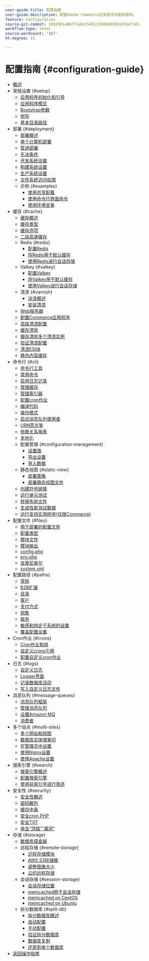 ```yaml
---
user-guide-title: 配置指南
user-guide-description: 配置Adobe Commerce应用程序功能和服务。
feature: Configuration
source-git-commit: 1850301e0b7f1abbc54613209940dd63d16ef145
workflow-type: tm+mt
source-wordcount: '367'
ht-degree: 1%

---
```



# 配置指南 {#configuration-guide}

+ [概述](overview.md)
+ 常规设置 {#setup}
   + [应用程序初始化和引导](bootstrap/initialization.md)
   + [应用程序模式](bootstrap/application-modes.md)
   + [Bootstrap参数](bootstrap/set-parameters.md)
   + [侧写](bootstrap/mage-profiler.md)
   + [基本目录路径](bootstrap/mage-directory.md)
+ 部署 {#deployment}
   + [部署概述](deployment/overview.md)
   + [单个计算机部署](deployment/single-machine.md)
   + [管道部署](deployment/technical-details.md)
   + [先决条件](deployment/prerequisites.md)
   + [开发系统设置](deployment/development-system.md)
   + [构建系统设置](deployment/build-system.md)
   + [生产系统设置](deployment/production-system.md)
   + [文件系统访问权限](deployment/file-system-permissions.md)
   + 示例 {#examples}
      + [使用共享配置](deployment/example-shared-configuration.md)
      + [使用命令行界面命令](deployment/example-using-cli.md)
      + [使用环境变量](deployment/example-environment-variables.md)
+ 缓存 {#cache}
   + [缓存概述](cache/caching-overview.md)
   + [缓存类型](cache/cache-types.md)
   + [缓存选项](cache/cache-options.md)
   + [二级高速缓存](cache/level-two-cache.md)
   + Redis {#redis}
      + [配置Redis](cache/config-redis.md)
      + [将Redis用于默认缓存](cache/redis-pg-cache.md)
      + [使用Redis进行会话存储](cache/redis-session.md)
   + Valkey {#valkey}
      + [配置Valkey](cache/config-valkey.md)
      + [将Valkey用于默认缓存](cache/valkey-pg-cache.md)
      + [使用Valkey进行会话存储](cache/valkey-session.md)
   + 清漆 {#varnish}
      + [涂漆概述](cache/config-varnish.md)
      + [安装清漆](cache/config-varnish-install.md)
   + [Web服务器](cache/config-varnish-server.md)
   + [配置Commerce应用程序](cache/configure-varnish-commerce.md)
   + [高级清漆配置](cache/config-varnish-advanced.md)
   + [缓存清除](cache/use-varnish-cache.md)
   + [缓存清除多个清漆实例](cache/use-multiple-varnish-cache.md)
   + [验证清漆配置](cache/config-varnish-final.md)
   + [清漆ESI块](cache/use-varnish-esi.md)
   + [静态内容缓存](cache/static-content-signing.md)
+ 命令行 {#cli}
   + [命令行工具](cli/config-cli.md)
   + [常用命令](cli/common-cli-commands.md)
   + [启用日志记录](cli/enable-logging.md)
   + [管理缓存](cli/manage-cache.md)
   + [管理索引器](cli/manage-indexers.md)
   + [配置cron作业](cli/configure-cron-jobs.md)
   + [编译代码](cli/code-compiler.md)
   + [操作模式](cli/set-mode.md)
   + [启动消息队列使用者](cli/start-message-queues.md)
   + [URN荧光笔](cli/urn-highlighter.md)
   + [依赖关系报表](cli/dependency-reports.md)
   + [本地化](cli/localization.md)
   + 配置管理 {#configuration-management}
      + [设置值](cli/set-configuration-values.md)
      + [导出设置](cli/export-configuration.md)
      + [导入数据](cli/import-configuration.md)
   + 静态视图 {#static-view}
      + [部署策略](cli/static-view-file-strategy.md)
      + [部署静态视图文件](cli/static-view-file-deployment.md)
   + [创建符号链接](cli/create-symlinks.md)
   + [运行单元测试](cli/unit-tests.md)
   + [转换布局文件](cli/convert-layout-files.md)
   + [生成性能测试数据](cli/generate-data.md)
   + [运行支持实用程序(仅限Commerce)](cli/run-support-utilities.md)
+ 配置文件 {#files}
   + [用于部署的配置文件](reference/deployment-files.md)
   + [配置类型](reference/config-create-types.md)
   + [模块文件](reference/module-files.md)
   + [模块输出](reference/disable-module-output.md)
   + [config.php](reference/config-reference-configphp.md)
   + [env.php](reference/config-reference-envphp.md)
   + [吉蒂尼奥尔](reference/config-reference-gitignore.md)
   + [system.xml](reference/config-reference-systemxml.md)
+ 配置路径 {#paths}
   + [常规](reference/config-reference-general.md)
   + [B2B扩展](reference/config-reference-b2b.md)
   + [目录](reference/config-reference-catalog.md)
   + [客户](reference/config-reference-customers.md)
   + [支付方式](reference/config-reference-payment.md)
   + [销售](reference/config-reference-sales.md)
   + [服务](reference/config-reference-services.md)
   + [敏感和特定于系统的设置](reference/config-reference-sens.md)
   + [覆盖配置设置](reference/override-config-settings.md)
+ Cron作业 {#crons}
   + [Cron作业和组](cron/custom-cron.md)
   + [自定义crons引用](cron/custom-cron-reference.md)
   + [配置自定义cron作业](cron/custom-cron-tutorial.md)
+ 日志 {#logs}
   + [自定义日志](logs/custom-logging.md)
   + [Logger界面](logs/logger-interface.md)
   + [记录数据库活动](logs/database-activity.md)
   + [写入自定义日志文件](logs/custom-log-files.md)
+ 消息队列 {#message-queues}
   + [消息队列框架](queues/message-queue-framework.md)
   + [管理消息队列](queues/manage-message-queues.md)
   + [设置Amazon MQ](queues/aws-mq.md)
   + [消费者](queues/consumers.md)
+ 多个站点 {#multi-sites}
   + [多个网站和视图](multi-sites/ms-overview.md)
   + [数据库实体增量ID](multi-sites/change-increment-id.md)
   + [在管理员中设置](multi-sites/ms-admin.md)
   + [使用Nginx设置](multi-sites/ms-nginx.md)
   + [使用Apache设置](multi-sites/ms-apache.md)
+ 搜索引擎 {#search}
   + [搜索引擎概述](search/overview-search.md)
   + [配置搜索引擎](search/configure-search-engine.md)
   + [使用非索引字进行筛选](search/search-stopwords.md)
+ 安全性 {#security}
   + [安全性概述](security/overview.md)
   + [密码散列](security/password-hashing.md)
   + [缓存中毒](security/cache-poisoning.md)
   + [安全cron PHP](security/secure-cron-php.md)
   + [安全TXT](security/security-txt.md)
   + [单击“顶插”“漏洞”](security/xframe-options.md)
+ 存储 {#storage}
   + [数据库探查器](storage/db-profiler.md)
   + 远程存储 {#remote-storage}
      + [远程存储模块](remote-storage/remote-storage.md)
      + [AWS S3存储桶](remote-storage/remote-storage-aws-s3.md)
      + [调整图像大小](remote-storage/remote-storage-image-resize.md)
      + [云的远程存储](remote-storage/cloud-support.md)
   + 会话存储 {#session-storage}
      + [会话存储位置](storage/sessions.md)
      + [memcached用于会话存储](storage/memcached.md)
      + [memcached on CentOS](storage/memcache-centos.md)
      + [memcached on Ubuntu](storage/memcache-ubuntu.md)
   + 拆分数据库 {#split-db}
      + [拆分数据库概述](storage/multi-master.md)
      + [自动配置](storage/multi-master-masterdb.md)
      + [手动配置](storage/multi-master-manual.md)
      + [验证拆分数据库](storage/multi-master-verify.md)
      + [数据库复制](storage/multi-master-replication.md)
      + [还原到单个数据库](storage/revert-split-database.md)
+ [返回操作指南](https://experienceleague.adobe.com/docs/commerce-operations/operational-guides/home.html)